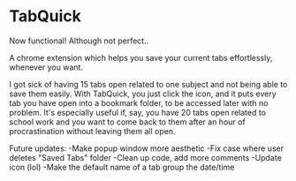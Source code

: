 TabQuick
========
Now functional! Although not perfect..

A chrome extension which helps you save your current tabs effortlessly, whenever you want.

I got sick of having 15 tabs open related to one subject and not being able to save them easily.
With TabQuick, you just click the icon, and it puts every tab you have open into a bookmark folder, to be accessed later with no problem. 
It's especially useful if, say, you have 20 tabs open related to school work and you want to come back to them after an hour of procrastination without leaving them all open.

Future updates:
-Make popup window more aesthetic
-Fix case where user deletes "Saved Tabs" folder
-Clean up code, add more comments
-Update icon (lol)
-Make the default name of a tab group the date/time
